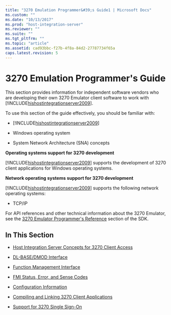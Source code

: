 ```yaml
---
title: "3270 Emulation Programmer&#39;s Guide1 | Microsoft Docs"
ms.custom: ""
ms.date: "10/13/2017"
ms.prod: "host-integration-server"
ms.reviewer: ""
ms.suite: ""
ms.tgt_pltfrm: ""
ms.topic: "article"
ms.assetid: cad93bbc-f27b-4f8a-84d2-27787734f65a
caps.latest.revision: 5
---
```

# 3270 Emulation Programmer&#39;s Guide
This section provides information for independent software vendors who are developing their own 3270 Emulator client software to work with [!INCLUDE[hishostintegrationserver2009](../core/includes/hishostintegrationserver2009-md.md)].  
  
 To use this section of the guide effectively, you should be familiar with:  
  
-   [!INCLUDE[hishostintegrationserver2009](../core/includes/hishostintegrationserver2009-md.md)]  
  
-   Windows operating system  
  
-   System Network Architecture (SNA) concepts  
  
 **Operating systems support for 3270 development**  
  
 [!INCLUDE[hishostintegrationserver2009](../core/includes/hishostintegrationserver2009-md.md)] supports the development of 3270 client applications for Windows operating systems.  
  
 **Network operating systems support for 3270 development**  
  
 [!INCLUDE[hishostintegrationserver2009](../core/includes/hishostintegrationserver2009-md.md)] supports the following network operating systems:  
  
-   TCP/IP  
  
 For API references and other technical information about the 3270 Emulator, see the [3270 Emulator Programmer's Reference](../Topic/3270%20Emulation%20Programmer's%20Reference1.md) section of the SDK.  
  
## In This Section  
  
-   [Host Integration Server Concepts for 3270 Client Access](../core/host-integration-server-concepts-for-3270-client-access.md)  
  
-   [DL-BASE/DMOD Interface](../core/dl-base-dmod-interface.md)  
  
-   [Function Management Interface](../core/function-management-interface.md)  
  
-   [FMI Status, Error, and Sense Codes](../core/fmi-status-error-and-sense-codes.md)  
  
-   [Configuration Information](../core/configuration-information.md)  
  
-   [Compiling and Linking 3270 Client Applications](../core/compiling-and-linking-3270-client-applications.md)  
  
-   [Support for 3270 Single Sign-On](../core/support-for-3270-single-sign-on.md)